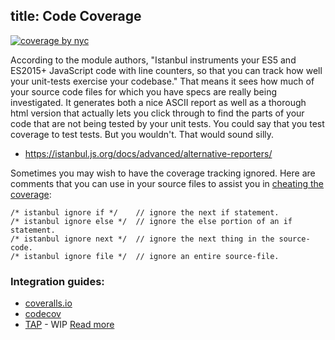 title: Code Coverage
---
<a href="https://github.com/istanbuljs/nyc">
    <img alt="coverage by nyc" src="https://img.shields.io/badge/coverage by-istanbul/nyc-2fa4cf.svg">    
</a>

According to the module authors, "Istanbul instruments your ES5 and ES2015+ JavaScript code with line counters, so that you can track how well your unit-tests exercise your codebase." That means it sees how much of your source code files for which you have specs are really being investigated. It generates both a nice ASCII report as well as a thorough html version that actually lets you click through to find the parts of your code that are not being tested by your unit tests. You could say that you test coverage to test tests. But you wouldn't. That would sound silly.

- https://istanbul.js.org/docs/advanced/alternative-reporters/


Sometimes you may wish to have the coverage tracking ignored. Here are comments that you can use in your source files to assist you in [cheating the coverage](https://github.com/istanbuljs/nyc#parsing-hints-ignoring-lines):

```
/* istanbul ignore if */    // ignore the next if statement.
/* istanbul ignore else */  // ignore the else portion of an if statement.
/* istanbul ignore next */  // ignore the next thing in the source-code.
/* istanbul ignore file */  // ignore an entire source-file.
```

### Integration guides:
- [coveralls.io](https://github.com/istanbuljs/nyc#integrating-with-coveralls)
- [codecov](https://github.com/istanbuljs/nyc#integrating-with-codecov)
- [TAP](https://github.com/MegaArman/tap-nyc) - WIP [Read more](https://en.wikipedia.org/wiki/Test_Anything_Protocol)
